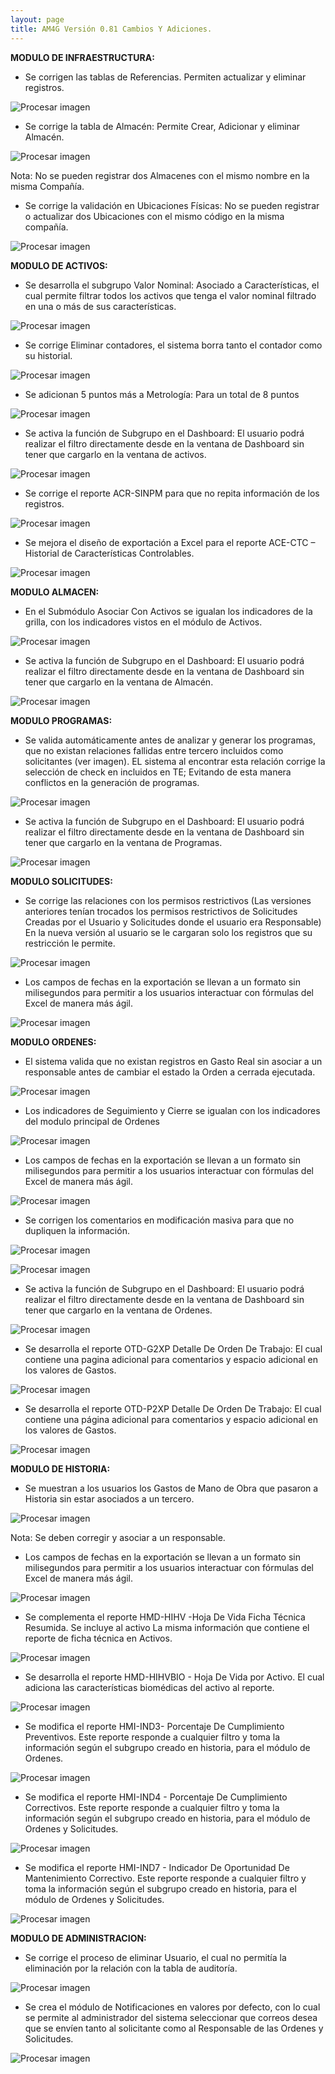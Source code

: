 ```yaml
---
layout: page
title: AM4G Versión 0.81 Cambios Y Adiciones.
---
```

**MODULO DE INFRAESTRUCTURA:**

- Se corrigen las tablas de Referencias. Permiten actualizar y eliminar registros.

![Procesar imagen](../assets/images/uploads/Referencias.png)

- Se corrige la tabla de Almacén:  Permite Crear, Adicionar y eliminar Almacén.

![Procesar imagen](../assets/images/uploads/Almacen.png)

Nota: No se pueden registrar dos Almacenes con el mismo nombre en la misma Compañía.


- Se corrige la validación en Ubicaciones Físicas: No se pueden registrar o actualizar dos Ubicaciones con el mismo código en la misma compañía.

![Procesar imagen](../assets/images/uploads/UbiFIsi.png)


**MODULO DE ACTIVOS:**

- Se desarrolla el subgrupo Valor Nominal: Asociado a Características, el cual permite filtrar todos los activos que tenga el valor nominal filtrado en una o más de sus características.

![Procesar imagen](../assets/images/uploads/ValorNominal.png)

- Se corrige Eliminar contadores, el sistema borra tanto el contador como su historial.

![Procesar imagen](../assets/images/uploads/DeleteCont.png)

- Se adicionan 5 puntos más a Metrología: Para un total de 8 puntos

![Procesar imagen](../assets/images/uploads/AddMetrol.png)

- Se activa la función de Subgrupo en el Dashboard: El usuario podrá realizar el filtro directamente desde en la ventana de Dashboard sin tener que cargarlo en la ventana de activos.

![Procesar imagen](../assets/images/uploads/DashAct.png)

- Se corrige el reporte ACR-SINPM para que no repita información de los registros.

![Procesar imagen](../assets/images/uploads/RepACRSINPM.png)

- Se mejora el diseño de exportación a Excel para el reporte ACE-CTC – Historial de Características Controlables.

![Procesar imagen](../assets/images/uploads/RepACECTC.png)


**MODULO ALMACEN:**



- En el Submódulo Asociar Con Activos se igualan los indicadores de la grilla, con los indicadores vistos en el módulo de Activos.

![Procesar imagen](../assets/images/uploads/AsociarActivos.png)


 

- Se activa la función de Subgrupo en el Dashboard: El usuario podrá realizar el filtro directamente desde en la ventana de Dashboard sin tener que cargarlo en la ventana de Almacén.

![Procesar imagen](../assets/images/uploads/DashAlmacen.png)


 



**MODULO PROGRAMAS:**


- Se valida automáticamente antes de analizar y generar los programas, que no existan relaciones fallidas entre tercero incluidos como solicitantes (ver imagen). EL sistema al encontrar esta relación corrige la selección de check en incluidos en TE; Evitando de esta manera conflictos en la generación de programas.


 
![Procesar imagen](../assets/images/uploads/ProgError.png)




- Se activa la función de Subgrupo en el Dashboard: El usuario podrá realizar el filtro directamente desde en la ventana de Dashboard sin tener que cargarlo en la ventana de Programas.


 
![Procesar imagen](../assets/images/uploads/DashProg.png)



**MODULO SOLICITUDES:**



- Se corrige las relaciones con los permisos restrictivos (Las versiones anteriores tenían trocados los permisos restrictivos de Solicitudes Creadas por el Usuario y Solicitudes donde el usuario era Responsable)
En la nueva versión al usuario se le cargaran solo los registros que su restricción le permite.

![Procesar imagen](../assets/images/uploads/PermitSS.png)


 
- Los campos de fechas en la exportación se llevan a un formato sin milisegundos para permitir a los usuarios interactuar con fórmulas del Excel de manera más ágil.

![Procesar imagen](../assets/images/uploads/ExportSS.png)



 





**MODULO ORDENES:**



- El sistema valida que no existan registros en Gasto Real sin asociar a un responsable antes de cambiar el estado la Orden a cerrada ejecutada.

![Procesar imagen](../assets/images/uploads/ValidOT.png)


 





- Los indicadores de Seguimiento y Cierre se igualan con los indicadores del modulo principal de Ordenes

![Procesar imagen](../assets/images/uploads/TraceCloseInd.png) 

 




- Los campos de fechas en la exportación se llevan a un formato sin milisegundos para permitir a los usuarios interactuar con fórmulas del Excel de manera más ágil.

![Procesar imagen](../assets/images/uploads/ExportOT.png)



 











- Se corrigen los comentarios en modificación masiva para que no dupliquen la información.

![Procesar imagen](../assets/images/uploads/ModComU.png) 


 
![Procesar imagen](../assets/images/uploads/ModComD.png)
 

- Se activa la función de Subgrupo en el Dashboard: El usuario podrá realizar el filtro directamente desde en la ventana de Dashboard sin tener que cargarlo en la ventana de Ordenes.  

![Procesar imagen](../assets/images/uploads/DashOT.png)




- Se desarrolla el reporte OTD-G2XP  Detalle De Orden De Trabajo: El cual contiene una pagina adicional para comentarios y espacio adicional en los valores de Gastos.

![Procesar imagen](../assets/images/uploads/RepOTD-G2XP.png)


 


- Se desarrolla el reporte OTD-P2XP  Detalle De Orden De Trabajo: El cual contiene una página adicional para comentarios y espacio adicional en los valores de Gastos.

![Procesar imagen](../assets/images/uploads/RepOTD-P2XP.png)


 




**MODULO DE HISTORIA:**



- Se muestran a los usuarios los Gastos de Mano de Obra que pasaron a Historia sin estar asociados a un tercero.

![Procesar imagen](../assets/images/uploads/GastRRespHI.png)


 

Nota: Se deben corregir y asociar a un responsable.


- Los campos de fechas en la exportación se llevan a un formato sin milisegundos para permitir a los usuarios interactuar con fórmulas del Excel de manera más ágil.

 
![Procesar imagen](../assets/images/uploads/ExportHI.png)


 




- Se complementa el reporte HMD-HIHV -Hoja De Vida Ficha Técnica Resumida. Se incluye al activo
La misma información que contiene el reporte de ficha técnica en Activos.

![Procesar imagen](../assets/images/uploads/RepHMDHIHV.png)


 


- Se desarrolla el reporte HMD-HIHVBIO - Hoja De Vida por Activo. El cual adiciona las características biomédicas del activo al reporte.

![Procesar imagen](../assets/images/uploads/RepHMDHIHVBIO.png)


 

- Se modifica el reporte HMI-IND3- Porcentaje De Cumplimiento Preventivos. Este reporte responde a cualquier filtro y toma la información según el subgrupo creado en historia, para el módulo de Ordenes.

![Procesar imagen](../assets/images/uploads/RepHMIIND3.png)

 

- Se modifica el reporte HMI-IND4 - Porcentaje De Cumplimiento Correctivos. Este reporte responde a cualquier filtro y toma la información según el subgrupo creado en historia, para el módulo de Ordenes y Solicitudes.

![Procesar imagen](../assets/images/uploads/RepHMIIND4.png)

 

- Se modifica el reporte HMI-IND7 - Indicador De Oportunidad De Mantenimiento Correctivo. Este reporte responde a cualquier filtro y toma la información según el subgrupo creado en historia, para el módulo de Ordenes y Solicitudes.

![Procesar imagen](../assets/images/uploads/RepHMIIND7.png)


 




**MODULO DE ADMINISTRACION:**



- Se corrige el proceso de eliminar Usuario, el cual no permitía la eliminación por la relación con la tabla de auditoría.

![Procesar imagen](../assets/images/uploads/DeleteUser.png) 


 


- Se crea el módulo de Notificaciones en valores por defecto, con lo cual se permite al administrador del sistema seleccionar que correos desea que se envíen tanto al solicitante como al Responsable de las Ordenes y Solicitudes. 

![Procesar imagen](../assets/images/uploads/Notificaciones.png)


 

